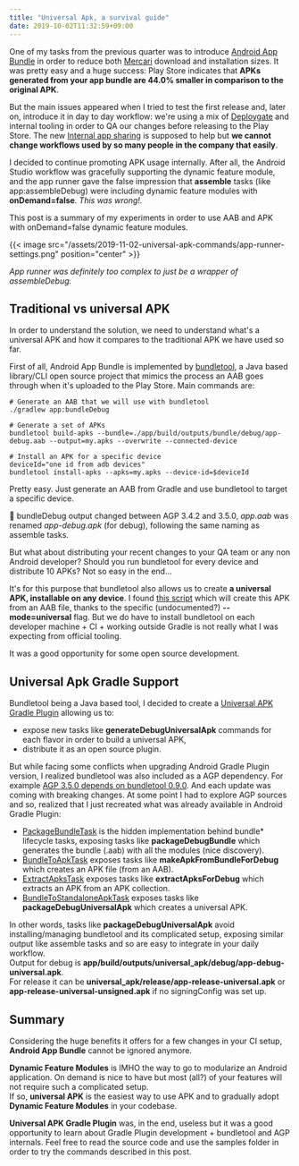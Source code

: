 ```yaml
---
title: "Universal Apk, a survival guide"
date: 2019-10-02T11:32:59+09:00
---
```


One of my tasks from the previous quarter was to introduce [Android App Bundle](https://developer.android.com/guide/app-bundle) in order to reduce both [Mercari](https://play.google.com/store/apps/details?id=com.kouzoh.mercari) download and installation sizes.
It was pretty easy and a huge success: Play Store indicates that **APKs generated from your app bundle are 44.0% smaller in comparison to the original APK**.

But the main issues appeared when I tried to test the first release and, later on, introduce it in day to day workflow: we're using a mix of [Deploygate](https://deploygate.com/dashboard) and internal tooling in order to QA our changes before releasing to the Play Store. The new [Internal app sharing](https://support.google.com/googleplay/android-developer/answer/9303479) is supposed to help but **we cannot change workflows used by so many people in the company that easily**.

I decided to continue promoting APK usage internally. After all, the Android Studio workflow was gracefully supporting the dynamic feature module, and the app runner gave the false impression that **assemble** tasks (like app:assembleDebug) were including dynamic feature modules with **onDemand=false**. *This was wrong!*.

This post is a summary of my experiments in order to use AAB and APK with onDemand=false dynamic feature modules.

{{< image src="/assets/2019-11-02-universal-apk-commands/app-runner-settings.png" position="center" >}}

*App runner was definitely too complex to just be a wrapper of assembleDebug.*

## Traditional vs universal APK

In order to understand the solution, we need to understand what's a universal APK and how it compares to the traditional APK we have used so far.

First of all, Android App Bundle is implemented by [bundletool](https://github.com/google/bundletool), a Java based library/CLI open source project that mimics the process an AAB goes through when it's uploaded to the Play Store. Main commands are:

```bash/shell
# Generate an AAB that we will use with bundletool
./gradlew app:bundleDebug

# Generate a set of APKs
bundletool build-apks --bundle=./app/build/outputs/bundle/debug/app-debug.aab --output=my.apks --overwrite --connected-device

# Install an APK for a specific device
deviceId="one id from adb devices"
bundletool install-apks --apks=my.apks --device-id=$deviceId
```

Pretty easy. Just generate an AAB from Gradle and use bundletool to target a specific device.

🚨 bundleDebug output changed between AGP 3.4.2 and 3.5.0, *app.aab* was renamed *app-debug.apk* (for debug), following the same naming as assemble tasks.

But what about distributing your recent changes to your QA team or any non Android developer? Should you run bundletool for every device and distribute 10 APKs? Not so easy in the end...

It's for this purpose that bundletool also allows us to create **a universal APK, installable on any device**. I found [this script](https://github.com/DeployGate/gradle-deploygate-plugin/blob/96b3692b97b6924628f73c42e01569d9ed376f60/example/bundle_universal_apk.bash) which will create this APK from an AAB file, thanks to the specific (undocumented?) **--mode=universal** flag.
But we do have to install bundletool on each developer machine + CI + working outside Gradle is not really what I was expecting from official tooling.

It was a good opportunity for some open source development.

## Universal Apk Gradle Support

Bundletool being a Java based tool, I decided to create a [Universal APK Gradle Plugin](https://github.com/mercari/universal-apk-plugin) allowing us to:

- expose new tasks like **generateDebugUniversalApk** commands for each flavor in order to build a universal APK,
- distribute it as an open source plugin.

But while facing some conflicts when upgrading Android Gradle Plugin version, I realized bundletool was also included as a AGP dependency. For example [AGP 3.5.0 depends on bundletool 0.9.0](https://mvnrepository.com/artifact/com.android.tools.build/gradle/3.5.0). And each update was coming with breaking changes.
At some point I had to explore AGP sources and so, realized that I just recreated what was already available in Android Gradle Plugin:

- [PackageBundleTask](https://android.googlesource.com/platform/tools/base/+/studio-master-dev/build-system/gradle-core/src/main/java/com/android/build/gradle/internal/tasks/PackageBundleTask.kt#225) is the hidden implementation behind bundle* lifecycle tasks, exposing tasks like **packageDebugBundle** which generates the bundle (.aab) with all the modules (nice discovery).
- [BundleToApkTask](https://android.googlesource.com/platform/tools/base/+/studio-master-dev/build-system/gradle-core/src/main/java/com/android/build/gradle/internal/tasks/BundleToApkTask.kt#125) exposes tasks like **makeApkFromBundleForDebug** which creates an APK file (from an AAB).
- [ExtractApksTask](https://android.googlesource.com/platform/tools/base/+/studio-master-dev/build-system/gradle-core/src/main/java/com/android/build/gradle/internal/tasks/ExtractApksTask.kt) exposes tasks like **extractApksForDebug** which extracts an APK from an APK collection.
- [BundleToStandaloneApkTask](https://android.googlesource.com/platform/tools/base/+/studio-master-dev/build-system/gradle-core/src/main/java/com/android/build/gradle/internal/tasks/BundleToStandaloneApkTask.kt#180) exposes tasks like **packageDebugUniversalApk** which creates a universal APK.

In other words, tasks like **packageDebugUniversalApk** avoid installing/managing bundletool and its complicated setup, exposing similar output like assemble tasks and so are easy to integrate in your daily workflow.<br/>
Output for debug is **app/build/outputs/universal_apk/debug/app-debug-universal.apk**.<br/>
For release it can be **universal_apk/release/app-release-universal.apk** or **app-release-universal-unsigned.apk** if no signingConfig was set up.

## Summary

Considering the huge benefits it offers for a few changes in your CI setup,
**Android App Bundle** cannot be ignored anymore.

**Dynamic Feature Modules** is IMHO the way to go to modularize an Android application. On demand is nice to have but most (all?) of your features will not require such a complicated setup.<br/>
If so, **universal APK** is the easiest way to use APK and to gradually adopt **Dynamic Feature Modules** in your codebase.

**Universal APK Gradle Plugin** was, in the end, useless but it was a good opportunity to learn about Gradle Plugin development + bundletool and AGP internals. Feel free to read the source code and use the samples folder in order to try the commands described in this post.
